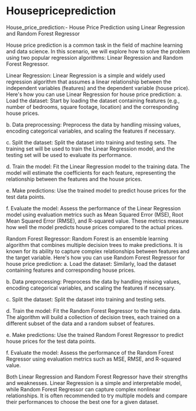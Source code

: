 # Housepriceprediction
House_price_prediction:-
House Price Prediction using Linear Regression and Random Forest Regressor

House price prediction is a common task in the field of machine learning and data science. In this scenario, we will explore how to solve the problem using two popular regression algorithms: Linear Regression and Random Forest Regressor.

Linear Regression:
Linear Regression is a simple and widely used regression algorithm that assumes a linear relationship between the independent variables (features) and the dependent variable (house price). Here's how you can use Linear Regression for house price prediction:
a. Load the dataset: Start by loading the dataset containing features (e.g., number of bedrooms, square footage, location) and the corresponding house prices.

b. Data preprocessing: Preprocess the data by handling missing values, encoding categorical variables, and scaling the features if necessary.

c. Split the dataset: Split the dataset into training and testing sets. The training set will be used to train the Linear Regression model, and the testing set will be used to evaluate its performance.

d. Train the model: Fit the Linear Regression model to the training data. The model will estimate the coefficients for each feature, representing the relationship between the features and the house prices.

e. Make predictions: Use the trained model to predict house prices for the test data points.

f. Evaluate the model: Assess the performance of the Linear Regression model using evaluation metrics such as Mean Squared Error (MSE), Root Mean Squared Error (RMSE), and R-squared value. These metrics measure how well the model predicts house prices compared to the actual prices.

Random Forest Regressor:
Random Forest is an ensemble learning algorithm that combines multiple decision trees to make predictions. It is known for its ability to capture complex relationships between features and the target variable. Here's how you can use Random Forest Regressor for house price prediction:
a. Load the dataset: Similarly, load the dataset containing features and corresponding house prices.

b. Data preprocessing: Preprocess the data by handling missing values, encoding categorical variables, and scaling the features if necessary.

c. Split the dataset: Split the dataset into training and testing sets.

d. Train the model: Fit the Random Forest Regressor to the training data. The algorithm will build a collection of decision trees, each trained on a different subset of the data and a random subset of features.

e. Make predictions: Use the trained Random Forest Regressor to predict house prices for the test data points.

f. Evaluate the model: Assess the performance of the Random Forest Regressor using evaluation metrics such as MSE, RMSE, and R-squared value.

Both Linear Regression and Random Forest Regressor have their strengths and weaknesses. Linear Regression is a simple and interpretable model, while Random Forest Regressor can capture complex nonlinear relationships. It is often recommended to try multiple models and compare their performances to choose the best one for a given dataset.









